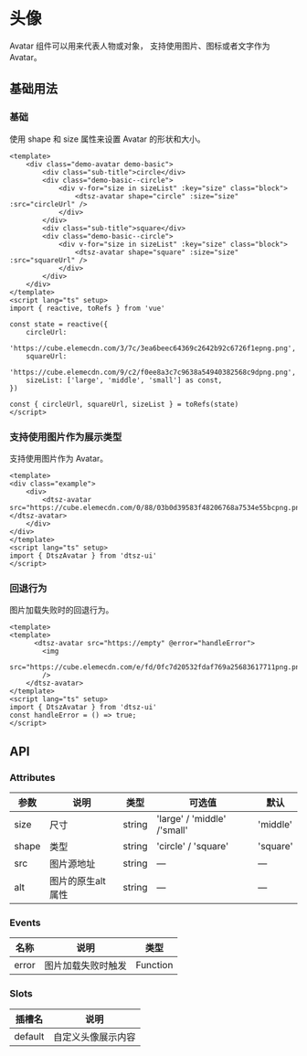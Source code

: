 # 头像
Avatar 组件可以用来代表人物或对象， 支持使用图片、图标或者文字作为 Avatar。

## 基础用法

### 基础
使用 shape 和 size 属性来设置 Avatar 的形状和大小。

<div class="example">
    <div>
    <AvatarDemo/>
    </div>
</div>

```vue
<template>
    <div class="demo-avatar demo-basic">
        <div class="sub-title">circle</div>
        <div class="demo-basic--circle">
            <div v-for="size in sizeList" :key="size" class="block">
                <dtsz-avatar shape="circle" :size="size" :src="circleUrl" />
            </div>
        </div>
        <div class="sub-title">square</div>
        <div class="demo-basic--circle">
            <div v-for="size in sizeList" :key="size" class="block">
                <dtsz-avatar shape="square" :size="size" :src="squareUrl" />
            </div>
        </div>
    </div>
</template>
<script lang="ts" setup>
import { reactive, toRefs } from 'vue'
  
const state = reactive({
    circleUrl:
        'https://cube.elemecdn.com/3/7c/3ea6beec64369c2642b92c6726f1epng.png',
    squareUrl:
        'https://cube.elemecdn.com/9/c2/f0ee8a3c7c9638a54940382568c9dpng.png',
    sizeList: ['large', 'middle', 'small'] as const,
})
  
const { circleUrl, squareUrl, sizeList } = toRefs(state)
</script>
```

### 支持使用图片作为展示类型
支持使用图片作为 Avatar。
<br/>
<div class="example">
    <div>
        <dtsz-avatar src="https://cube.elemecdn.com/0/88/03b0d39583f48206768a7534e55bcpng.png"></dtsz-avatar>
    </div>
</div>

```vue
<template>
<div class="example">
    <div>
        <dtsz-avatar src="https://cube.elemecdn.com/0/88/03b0d39583f48206768a7534e55bcpng.png"></dtsz-avatar>
    </div>
</div>
</template>
<script lang="ts" setup>
import { DtszAvatar } from 'dtsz-ui'
</script>
```

### 回退行为
图片加载失败时的回退行为。  
<AvatarDemo2/>

```vue
<template>
<template>
      <dtsz-avatar src="https://empty" @error="handleError">
        <img
          src="https://cube.elemecdn.com/e/fd/0fc7d20532fdaf769a25683617711png.png"
        />
    </dtsz-avatar>
</template>
<script lang="ts" setup>
import { DtszAvatar } from 'dtsz-ui'
const handleError = () => true;
</script>
```

<script setup lang="ts">
import AvatarDemo from './demo/avatardemo1.vue'
import AvatarDemo2 from './demo/avatardemo2.vue'
</script>
## API
### Attributes
| 参数          | 说明         | 类型    | 可选值                                             | 默认  |
| ------------- | ------------ | ------- | --------------------------------------------------| ----- |
| size          | 尺寸         | string  | 'large' / 'middle' /'small'                  |  'middle'   | —     |
| shape          | 类型         | string  | 'circle' / 'square'      | 'square'|
| src         | 图片源地址 | string | —                                                  | — |
| alt      | 图片的原生alt属性     | string | —                                                  | — |

### Events
| 名称          | 说明         | 类型    |
| ------------- | ------------ | ------- | 
| error          | 图片加载失败时触发         | Function  | 

### Slots
| 插槽名          | 说明         |
| ------------- | ------------ |
| default          | 自定义头像展示内容         |  
